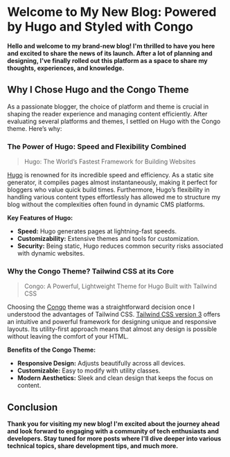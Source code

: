 # Welcome to My New Blog: Powered by Hugo and Styled with Congo

**Hello and welcome to my brand-new blog! I'm thrilled to have you here and excited to share the news of its launch. After a lot of planning and designing, I've finally rolled out this platform as a space to share my thoughts, experiences, and knowledge.**

## Why I Chose Hugo and the Congo Theme

As a passionate blogger, the choice of platform and theme is crucial in shaping the reader experience and managing content efficiently. After evaluating several platforms and themes, I settled on Hugo with the Congo theme. Here’s why:

### The Power of Hugo: Speed and Flexibility Combined

> Hugo: The World’s Fastest Framework for Building Websites

[Hugo](https://gohugo.io/) is renowned for its incredible speed and efficiency. As a static site generator, it compiles pages almost instantaneously, making it perfect for bloggers who value quick build times. Furthermore, Hugo’s flexibility in handling various content types effortlessly has allowed me to structure my blog without the complexities often found in dynamic CMS platforms.

**Key Features of Hugo:**

- **Speed:** Hugo generates pages at lightning-fast speeds.
- **Customizability:** Extensive themes and tools for customization.
- **Security:** Being static, Hugo reduces common security risks associated with dynamic websites.

### Why the Congo Theme? Tailwind CSS at its Core

> Congo: A Powerful, Lightweight Theme for Hugo Built with Tailwind CSS

Choosing the [Congo](https://github.com/jpanther/congo) theme was a straightforward decision once I understood the advantages of Tailwind CSS. [Tailwind CSS version 3](https://tailwindcss.com/blog/tailwindcss-v3) offers an intuitive and powerful framework for designing unique and responsive layouts. Its utility-first approach means that almost any design is possible without leaving the comfort of your HTML.

**Benefits of the Congo Theme:**

- **Responsive Design:** Adjusts beautifully across all devices.
- **Customizable:** Easy to modify with utility classes.
- **Modern Aesthetics:** Sleek and clean design that keeps the focus on content.

## Conclusion

**Thank you for visiting my new blog! I'm excited about the journey ahead and look forward to engaging with a community of tech enthusiasts and developers. Stay tuned for more posts where I'll dive deeper into various technical topics, share development tips, and much more.**
